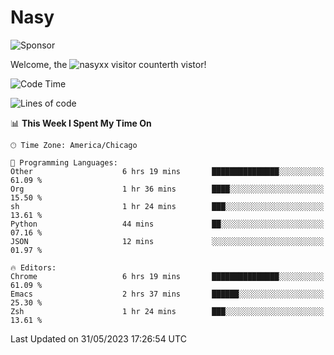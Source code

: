 # Nasy

<!--
<p align="center">
<img height="200" src="https://github-readme-stats.vercel.app/api?username=nasyxx&count_private=true&show_icons=true&theme=dracula&include_all_commits=true"/>
<img height="200" src="https://github-readme-stats.vercel.app/api/top-langs/?username=nasyxx&theme=dracula&hide=html,jupyter+notebook&count_private=true&show_icons=true"/>
</p>

  
----------------
-->

![Sponsor](https://img.shields.io/static/v1.svg?label=Sponsor&message=%E2%9D%A4&logo=GitHub&style=flat&color=pink)
 
Welcome, the ![nasyxx visitor counter](https://count.getloli.com/get/@nasyxx?theme=rule34)th vistor!
 
<!--START_SECTION:waka-->
![Code Time](http://img.shields.io/badge/Code%20Time-3%2C547%20hrs%2037%20mins-blue)

![Lines of code](https://img.shields.io/badge/From%20Hello%20World%20I%27ve%20Written-6.2%20million%20lines%20of%20code-blue)

📊 **This Week I Spent My Time On** 

```text
🕑︎ Time Zone: America/Chicago

💬 Programming Languages: 
Other                    6 hrs 19 mins       ███████████████░░░░░░░░░░   61.09 % 
Org                      1 hr 36 mins        ████░░░░░░░░░░░░░░░░░░░░░   15.50 % 
sh                       1 hr 24 mins        ███░░░░░░░░░░░░░░░░░░░░░░   13.61 % 
Python                   44 mins             ██░░░░░░░░░░░░░░░░░░░░░░░   07.16 % 
JSON                     12 mins             ░░░░░░░░░░░░░░░░░░░░░░░░░   01.97 % 

🔥 Editors: 
Chrome                   6 hrs 19 mins       ███████████████░░░░░░░░░░   61.09 % 
Emacs                    2 hrs 37 mins       ██████░░░░░░░░░░░░░░░░░░░   25.30 % 
Zsh                      1 hr 24 mins        ███░░░░░░░░░░░░░░░░░░░░░░   13.61 % 
```


 Last Updated on 31/05/2023 17:26:54 UTC
<!--END_SECTION:waka-->

<!-- ![visitors](https://visitor-badge.laobi.icu/badge?page_id=nasyxx.nasyxx) -->

